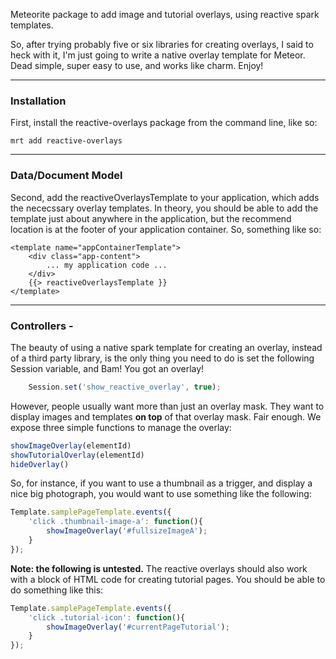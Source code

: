 Meteorite package to add image and tutorial overlays, using reactive spark templates.

So, after trying probably five or six libraries for creating overlays, I said to heck with it, I'm just going to write a native overlay template for Meteor.  Dead simple, super easy to use, and works like charm.  Enjoy!

------------------------
### Installation

First, install the reactive-overlays package from the command line, like so:

````
mrt add reactive-overlays
````

------------------------
### Data/Document Model

Second, add the reactiveOverlaysTemplate to your application, which adds the nececssary overlay templates.  In theory, you should be able to add the template just about anywhere in the application, but the recommend location is at the footer of your application container.  So, something like so:  

````
<template name="appContainerTemplate">
    <div class="app-content">
        ... my application code ...
    </div>
    {{> reactiveOverlaysTemplate }}
</template>
````

------------------------
### Controllers - 

The beauty of using a native spark template for creating an overlay, instead of a third party library, is the only thing you need to do is set the following Session variable, and Bam! You got an overlay!
````js
    Session.set('show_reactive_overlay', true);
````

However, people usually want more than just an overlay mask.  They want to display images and templates **on top** of that overlay mask.  Fair enough.  We expose three simple functions to manage the overlay:


````js
showImageOverlay(elementId)
showTutorialOverlay(elementId)
hideOverlay()
````

So, for instance, if you want to use a thumbnail as a trigger, and display a nice big photograph, you would want to use something like the following:

````js
Template.samplePageTemplate.events({
    'click .thumbnail-image-a': function(){
        showImageOverlay('#fullsizeImageA');
    }
});
````

**Note:  the following is untested.**
The reactive overlays should also work with a block of HTML code for creating tutorial pages.  You should be able to do something like this:

````js
Template.samplePageTemplate.events({
    'click .tutorial-icon': function(){
        showImageOverlay('#currentPageTutorial');
    }
});
````
